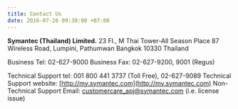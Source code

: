 ```yaml
---
title: Contact Us
date: 2016-07-26 09:30:00 +07:00
---
```


**Symantec (Thailand) Limited.**
23 Fl., M Thai Tower-All Season Place
87 Wireless Road, Lumpini, Pathumwan
Bangkok 10330 Thailand

Business Tel: 02-627-9000
Business Fax: 02-627-9200, 9001 (Regus)

Technical Support tel: 001 800 441 3737 (Toll Free), 02-627-9089
Technical Support website: [http://my.symantec.com](http://my.symantec.com)
Non-Technical Support Email: [customercare_apj@symantec.com](mailto:customercare_apj@symantec.com) (i.e. license issue)